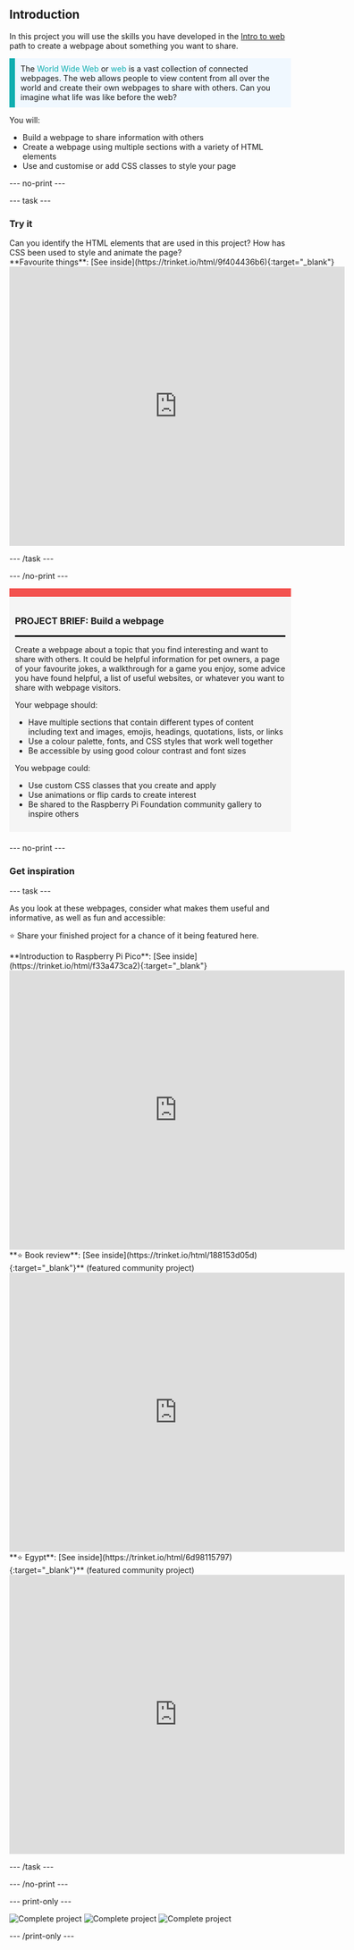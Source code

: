 ## Introduction

In this project you will use the skills you have developed in the [Intro to web](https://projects.raspberrypi.org/en/pathways/web-intro) path to create a webpage about something you want to share. 

<p style="border-left: solid; border-width:10px; border-color: #0faeb0; background-color: aliceblue; padding: 10px;">
The <span style="color: #0faeb0">World Wide Web</span> or <span style="color: #0faeb0">web</span> is a vast collection of connected webpages. The web allows people to view content from all over the world and create their own webpages to share with others. Can you imagine what life was like before the web?
</p>

You will:
+ Build a webpage to share information with others
+ Create a webpage using multiple sections with a variety of HTML elements
+ Use and customise or add CSS classes to style your page

--- no-print ---

--- task ---

### Try it
<div style="display: flex; flex-wrap: wrap">
<div style="flex-basis: 200px; flex-grow: 1">
Can you identify the HTML elements that are used in this project? How has CSS been used to style and animate the page?
</div>
<div>
**Favourite things**: [See inside](https://trinket.io/html/9f404436b6){:target="_blank"}

<iframe src="https://trinket.io/embed/html/9f404436b6?outputOnly=true" width="600" height="500" frameborder="0" marginwidth="0" marginheight="0" allowfullscreen></iframe>
</div>
</div>

--- /task ---

--- /no-print ---

<div style="border-top: 15px solid #f3524f; background-color: whitesmoke; margin-bottom: 20px; padding: 10px;">

### PROJECT BRIEF: Build a webpage
<hr style="border-top: 2px solid black;">

Create a webpage about a topic that you find interesting and want to share with others. It could be helpful information for pet owners, a page of your favourite jokes, a walkthrough for a game you enjoy, some advice you have found helpful, a list of useful websites, or whatever you want to share with webpage visitors.

Your webpage should:
+ Have multiple sections that contain different types of content including text and images, emojis, headings, quotations, lists, or links
+ Use a colour palette, fonts, and CSS styles that work well together
+ Be accessible by using good colour contrast and font sizes

You webpage could:
+ Use custom CSS classes that you create and apply
+ Use animations or flip cards to create interest
+ Be shared to the Raspberry Pi Foundation community gallery to inspire others 

</div>

--- no-print ---

### Get inspiration

--- task ---

As you look at these webpages, consider what makes them useful and informative, as well as fun and accessible:

⭐ Share your finished project for a chance of it being featured here.

<div>
**Introduction to Raspberry Pi Pico**: [See inside](https://trinket.io/html/f33a473ca2){:target="_blank"}

<iframe src="https://trinket.io/embed/html/f33a473ca2?outputOnly=true" width="600" height="500" frameborder="0" marginwidth="0" marginheight="0" allowfullscreen></iframe>
</div>

<div>
**⭐ Book review**: [See inside](https://trinket.io/html/188153d05d){:target="_blank"}** (featured community project)

<iframe src="https://trinket.io/embed/html/188153d05d?outputOnly=true" width="600" height="500" frameborder="0" marginwidth="0" marginheight="0" allowfullscreen></iframe>
</div>

<div>
**⭐ Egypt**: [See inside](https://trinket.io/html/6d98115797){:target="_blank"}** (featured community project)

<iframe src="https://trinket.io/embed/html/6d98115797?outputOnly=true" width="600" height="500" frameborder="0" marginwidth="0" marginheight="0" allowfullscreen></iframe>
</div>

--- /task ---

--- /no-print ---

--- print-only ---

![Complete project](images/favourite.png)
![Complete project](images/pico.png)
![Complete project](images/filter.png)

--- /print-only ---
